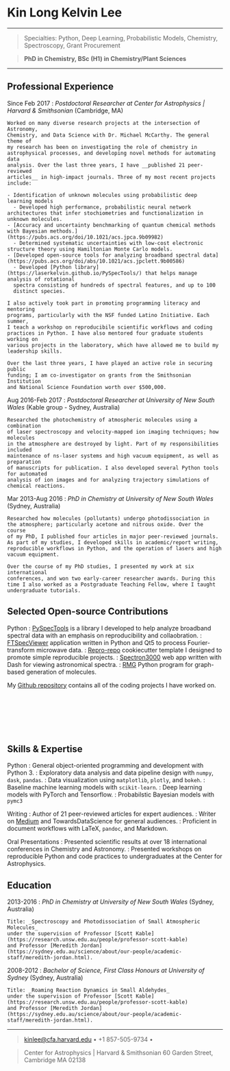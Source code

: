 Kin Long Kelvin Lee
=========================

----

>  Specialties: Python, Deep Learning, Probabilistic Models, Chemistry, Spectroscopy, Grant Procurement

>  __PhD in Chemistry, BSc (H1) in Chemistry/Plant Sciences__

----

Professional Experience
--------------------

Since Feb 2017
:   *Postdoctoral Researcher at Center for Astrophysics | Harvard & Smithsonian*
    (Cambridge, MA)

    Worked on many diverse research projects at the intersection of Astronomy,
    Chemistry, and Data Science with Dr. Michael McCarthy. The general theme of
    my research has been on investigating the role of chemistry in
    astrophysical processes, and developing novel methods for automating data
    analysis. Over the last three years, I have __published 21 peer-reviewed
    articles__ in high-impact journals. Three of my most recent projects
    include:

    - Identification of unknown molecules using probabilistic deep learning models
      - Developed high performance, probabilistic neural network architectures that infer stochiometries and functionalization in unknown molecules.
    - [Accuracy and uncertainty benchmarking of quantum chemical methods with Bayesian methods.](https://pubs.acs.org/doi/10.1021/acs.jpca.9b09982)
      - Determined systematic uncertainties with low-cost electronic structure theory using Hamiltonian Monte Carlo models.
    - [Developed open-source tools for analyzing broadband spectral data](https://pubs.acs.org/doi/abs/10.1021/acs.jpclett.9b00586)
      - Developed [Python library](https://laserkelvin.github.io/PySpecTools/) that helps manage analysis of rotational
      spectra consisting of hundreds of spectral features, and up to 100
      distinct species.

    I also actively took part in promoting programming literacy and mentoring
    programs, particularly with the NSF funded Latino Initiative. Each summer,
    I teach a workshop on reproducibile scientific workflows and coding
    practices in Python. I have also mentored four graduate students working on
    various projects in the laboratory, which have allowed me to build my
    leadership skills.

    Over the last three years, I have played an active role in securing public
    funding; I am co-investigator on grants from the Smithsonian Institution
    and National Science Foundation worth over $500,000.

Aug 2016-Feb 2017
:   *Postdoctoral Researcher at University of New South Wales*
    (Kable group - Sydney, Australia)

    Researched the photochemistry of atmospheric molecules using a combination
    of laser spectroscopy and velocity-mapped ion imaging techniques; how molecules
    in the atmosphere are destroyed by light. Part of my responsibilities included
    maintenance of ns-laser systems and high vacuum equipment, as well as preparation
    of manuscripts for publication. I also developed several Python tools for automated
    analysis of ion images and for analyzing trajectory simulations of chemical reactions.

Mar 2013-Aug 2016
:   *PhD in Chemistry at University of New South Wales*
    (Sydney, Australia)

    Researched how molecules (pollutants) undergo photodissociation in
    the atmosphere; particularly acetone and nitrous oxide. Over the course
    of my PhD, I published four articles in major peer-reviewed journals.
    As part of my studies, I developed skills in academic/report writing,
    reproducible workflows in Python, and the operation of lasers and high
    vacuum equipment.

    Over the course of my PhD studies, I presented my work at six international
    conferences, and won two early-career researcher awards. During this
    time I also worked as a Postgraduate Teaching Fellow, where I taught
    undergraduate tutorials.


Selected Open-source Contributions
-------------------------

Python
:   [PySpecTools](https://laserkelvin.github.io/PySpecTools/) is a library I
    developed to help analyze broadband spectral data with an emphasis on
    reproducibility and collaobration.
:   [FTSpecViewer](https://github.com/laserkelvin/FTSpecViewer) application written in Python and Qt5 to process Fourier-transform microwave data.
:   [Repro-repo](https://github.com/laserkelvin/repro-repo) cookiecutter template I designed to promote simple reproducible projects.
:   [Spectron3000](https://github.com/laserkelvin/Spectron3000) web app written with Dash for viewing astronomical spectra.
:   [RMG](https://github.com/laserkelvin/rmg) Python program for graph-based generation of molecules.

My [Github repository](https://github.com/laserkelvin) contains all of the coding projects I have worked on.


<br />
<br />
<br />
<br />
<br />







Skills & Expertise
------------------

Python
:   General object-oriented programming and development with Python 3.
:   Exploratory data analysis and data pipeline design with `numpy`, `dask`, `pandas`.
:   Data visualization using `matplotlib`, `plotly`, and `bokeh`.
:   Baseline machine learning models with `scikit-learn`.
:   Deep learning models with PyTorch and Tensorflow.
:   Probabilstic Bayesian models with `pymc3`

 Writing
:   Author of 21 peer-reviewed articles for expert audiences.
:   Writer on [Medium](https://medium.com/@kin.long.kelvin.lee) and TowardsDataScience for general audiences.
:   Proficient in document workflows with LaTeX, `pandoc`, and Markdown.

Oral Presentations
:   Presented scientific results at over 18 international conferences in Chemistry and Astronomy.
:   Presented workshops on reproducible Python and code practices to undergraduates at the Center for Astrophysics.

Education
---------

2013-2016
:   *PhD in Chemistry at University of New South Wales*
    (Sydney, Australia)

    Title: _Spectroscopy and Photodissociation of Small Atmospheric Molecules_
    under the supervision of Professor [Scott Kable](https://research.unsw.edu.au/people/professor-scott-kable)
    and Professor [Meredith Jordan](https://sydney.edu.au/science/about/our-people/academic-staff/meredith-jordan.html).


2008-2012
:   *Bachelor of Science, First Class Honours at University of Sydney*
    (Sydney, Australia)

    Title: _Roaming Reaction Dynamics in Small Aldehydes_
    under the supervision of Professor [Scott Kable](https://research.unsw.edu.au/people/professor-scott-kable)
    and Professor [Meredith Jordan](https://sydney.edu.au/science/about/our-people/academic-staff/meredith-jordan.html).

----

> <kinlee@cfa.harvard.edu> • +1 857-505-9734 • 

> Center for Astrophysics | Harvard & Smithsonian
> 60 Garden Street, Cambridge MA 02138
